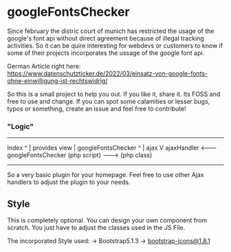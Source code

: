 # googleFontsChecker
Since february the distric court of munich has restricted the usage of the google's font api without direct agreement because of illegal tracking activities. So it can be quire interesting for webdevs or customers to know if some of their projects incorporates the ussage of the google font api. 

German Article right here:
https://www.datenschutzticker.de/2022/03/einsatz-von-google-fonts-ohne-einwilligung-ist-rechtswidrig/

So this is a small project to help you out. If you like it, share it.
Its FOSS and free to use and change. If you can spot some calamities or lesser bugs, typos or something, create an issue and feel free to contribute!


### "Logic"

--------------------------------------------
Index
^
| provides view
|
googleFontsChecker
^
| ajax
V
ajaxHandler  <---  googleFontsChecker
(php script) --->  (php class)

--------------------------------------------

So a very basic plugin for your homepage. 
Feel free to use other Ajax handlers to adjust the plugin to your needs.

## Style

This is completely optional. You can design your own component from scratch.
You just have to adjust the classes used in the JS File.

The incorporated Style used:
-> Bootstrap5.1.3
-> bootstrap-icons@1.8.1









